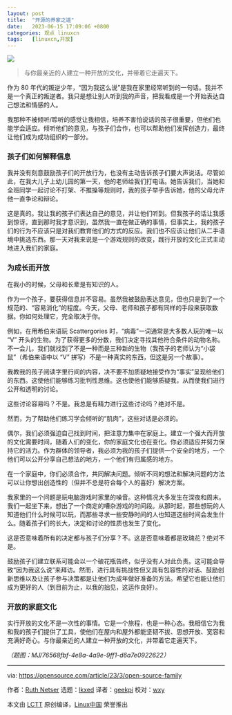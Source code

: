 ```yaml
---
layout: post
title:	"开源的养家之道"
date:	2023-06-15 17:09:06 +0800 
categories:	观点 linuxcn 
tags:	[linuxcn,开放]
---
```



![](/Asserts/Images//attachment/album/202306/15/170832t7yflsv0t2vy5z2v.jpg)



> 
> 与你最亲近的人建立一种开放的文化，并带着它走遍天下。
> 
> 
> 


作为 80 年代的叛逆少年，“因为我这么说”是我在家里经常听到的一句话。我并不是一个真正的叛逆者。我只是想让别人听到我的声音，把我看成是一个开始表达自己想法和情感的人。


我那种不被倾听/聆听的感觉让我相信，培养不害怕说话的孩子很重要，但他们也能学会适应。倾听他们的意见，与孩子们合作，也可以帮助他们发挥创造力，最终让他们成为成功组织的一部分。


### 孩子们如何解释信息


我并没有刻意鼓励孩子们的开放行为，也没有主动告诉孩子们要大声说话。尽管如此，在我大儿子上幼儿园的第一天，他的老师给我们打电话。她告诉我们，当她和全班同学一起讨论不打架、不推搡等规则时，我的孩子举手告诉她，他的父母允许他一直争论和辩论。


这是真的。我让我的孩子们表达自己的意见，并让他们听到。但我孩子的话让我感到惊讶。直到那时我才意识到，虽然我一直在做正确的事情，但事实上，我的孩子们的行为不应该只是对我们教育他们的方式的反应。我们也不应该让他们从二手语境中挑选东西。那一天对我来说是一个游戏规则的改变，践行开放的文化正式主动地进入我们的家庭。


### 为成长而开放


在我小的时候，父母和长辈是有知识的人。


作为一个孩子，要获得信息并不容易。虽然我被鼓励表达意见，但也只是到了一个规范的、“容易消化”的程度。今天，父母、老师和孩子都有同样的手段来获取数据。你如何处理它，完全取决于你。


例如，在用希伯来语玩 Scattergories 时，“病毒”一词通常是大多数人玩的唯一以 “V” 开头的生物。为了获得更多的分数，我们决定寻找其他符合条件的动物名称。不一会儿，我们就找到了不是一种而是三种新的生物（我孩子的老师认为“小袋鼠”（希伯来语中以 “V” 拼写）不是一种真实的东西，但这是另一个故事）。


我教我的孩子阅读字里行间的内容，决不要不加质疑地接受作为“事实”呈现给他们的东西。这使他们能够练习批判性思维。这也使他们能够质疑我，从而使我们进行公开和透明的讨论。


这些讨论容易吗？不是。我总是有精力进行这些讨论吗？绝对不是。


然而，为了帮助他们练习学会倾听的“肌肉”，这些对话是必须的。


偶尔，我们必须强迫自己找到时间，把注意力集中在家庭上。建立一个强大而开放的文化需要时间，随着人们的变化，你的家庭文化也在变化。你必须适应并努力保持它的活力。作为群体的领导者，我必须为我的孩子们提供一个安全的地方，一个他们可以公开分享自己想法的地方，一个他们有归属感的地方。


在一个家庭中，你们必须合作，共同解决问题。倾听不同的想法和解决问题的方法可以让你想出创造性的（但并不总是符合每个人的喜好）解决方案。


我家里的一个问题是玩电脑游戏时家里的噪音。这种情况大多发生在深夜和周末。我们一起坐下来，想出了一个商定的嘈杂游戏的时间段。从那时起，那些想玩的人知道他们什么时候可以玩，而那些寻求一些安静时间的人也知道这些时间会发生什么。随着孩子们的长大，决定和讨论的性质也发生了变化。


这是否意味着所有的决定都与孩子们分享？不。这是否意味着都是玫瑰花？绝对不是。


鼓励孩子们建立联系可能会以一个破花瓶告终，似乎没有人对此负责。这可能会导致“因为我这么说”来拜访。然而，进行具有挑战性但又具有包容性的对话、鼓励创新思维以及让孩子参与决策都是让他们为成年做好准备的方法。希望它也能让他们成为更好的人（到目前为止，以我的拙见，这运作良好）。


### 开放的家庭文化


实行开放的文化不是一次性的事情。它是一个旅程，也是一种心态。我相信它为我和我的孩子们提供了工具，使他们在屋内和屋外都能坚韧不拔、思想开放、宽容和充满好奇心。与你最亲近的人建立一种开放的文化，并带着它走遍天下。


*（题图：MJ/76568fbf-4e8a-4a9e-9ff1-d6a7e0922622）*




---


via: <https://opensource.com/article/23/3/open-source-family>


作者：[Ruth Netser](https://opensource.com/users/rnetser1) 选题：[lkxed](https://github.com/lkxed/) 译者：[geekpi](https://github.com/geekpi) 校对：[wxy](https://github.com/wxy)


本文由 [LCTT](https://github.com/LCTT/TranslateProject) 原创编译，[Linux中国](https://linux.cn/) 荣誉推出
